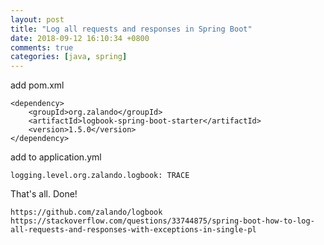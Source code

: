 ```yaml
---
layout: post
title: "Log all requests and responses in Spring Boot"
date: 2018-09-12 16:10:34 +0800
comments: true
categories: [java, spring]
---
```


add pom.xml
```
<dependency>
	<groupId>org.zalando</groupId>
	<artifactId>logbook-spring-boot-starter</artifactId>
	<version>1.5.0</version>
</dependency>
```

add to application.yml
```
logging.level.org.zalando.logbook: TRACE
```

That's all. Done!


```
https://github.com/zalando/logbook
https://stackoverflow.com/questions/33744875/spring-boot-how-to-log-all-requests-and-responses-with-exceptions-in-single-pl
```